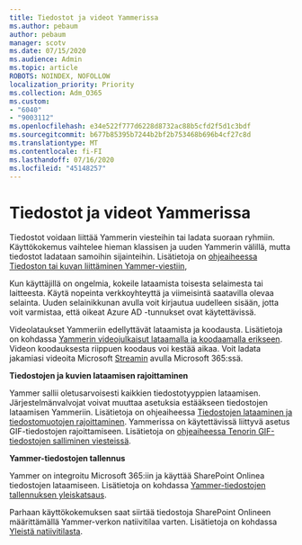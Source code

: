 ```yaml
---
title: Tiedostot ja videot Yammerissa
ms.author: pebaum
author: pebaum
manager: scotv
ms.date: 07/15/2020
ms.audience: Admin
ms.topic: article
ROBOTS: NOINDEX, NOFOLLOW
localization_priority: Priority
ms.collection: Adm_O365
ms.custom:
- "6040"
- "9003112"
ms.openlocfilehash: e34e522f777d6228d8732ac88b5cfd2f5d1c3bdf
ms.sourcegitcommit: b677b85395b7244b2bf2b753468b696b4cf27c8d
ms.translationtype: MT
ms.contentlocale: fi-FI
ms.lasthandoff: 07/16/2020
ms.locfileid: "45148257"
---
```

# <a name="files-and-videos-in-yammer"></a>Tiedostot ja videot Yammerissa

Tiedostot voidaan liittää Yammerin viesteihin tai ladata suoraan ryhmiin. Käyttökokemus vaihtelee hieman klassisen ja uuden Yammerin välillä, mutta tiedostot ladataan samoihin sijainteihin. Lisätietoja on [ohjeaiheessa Tiedoston tai kuvan liittäminen Yammer-viestiin](https://support.microsoft.com/office/attach-a-file-or-image-to-a-yammer-message-f576d4d1-ad66-4ce4-9c43-46cf75978dbf),  

Kun käyttäjillä on ongelmia, kokeile lataamista toisesta selaimesta tai laitteesta. Käytä nopeinta verkkoyhteyttä ja viimeisintä saatavilla olevaa selainta. Uuden selainikkunan avulla voit kirjautua uudelleen sisään, jotta voit varmistaa, että oikeat Azure AD -tunnukset ovat käytettävissä.

Videolataukset Yammeriin edellyttävät lataamista ja koodausta. Lisätietoja on kohdassa [Yammerin videojulkaisut lataamalla ja koodaamalla erikseen](https://support.microsoft.com/office/video-posts-in-yammer-upload-and-encode-separately-5b3a348e-3a0a-4c4b-95b1-eabdf245ba25). Videon koodauksesta riippuen koodaus voi kestää aikaa. Voit ladata jakamiasi videoita Microsoft [Streamin](https://docs.microsoft.com/stream/overview) avulla Microsoft 365:ssä.

**Tiedostojen ja kuvien lataamisen rajoittaminen**

Yammer sallii oletusarvoisesti kaikkien tiedostotyyppien lataamisen. Järjestelmänvalvojat voivat muuttaa asetuksia estääkseen tiedostojen lataamisen Yammeriin. Lisätietoja on ohjeaiheessa [Tiedostojen lataaminen ja tiedostomuotojen rajoittaminen](https://docs.microsoft.com/yammer/configure-your-yammer-network/configure-yammer#restrict-who-can-upload-files-and-limit-file-formats). Yammerissa on käytettävissä liittyvä asetus GIF-tiedostojen rajoittamiseen. Lisätietoja on [ohjeaiheessa Tenorin GIF-tiedostojen salliminen viesteissä](https://docs.microsoft.com/yammer/configure-your-yammer-network/configure-yammer#allow-tenor-gifs-in-messages).

**Yammer-tiedostojen tallennus**

Yammer on integroitu Microsoft 365:iin ja käyttää SharePoint Onlinea tiedostojen lataamiseen. Lisätietoja on kohdassa [Yammer-tiedostojen tallennuksen yleiskatsaus](https://docs.microsoft.com/yammer/get-started-with-yammer/file-storage). 

Parhaan käyttökokemuksen saat siirtää tiedostoja SharePoint Onlineen määrittämällä Yammer-verkon natiivitilaa varten. Lisätietoja on kohdassa [Yleistä natiivitilasta](https://docs.microsoft.com/yammer/configure-your-yammer-network/overview-native-mode). 